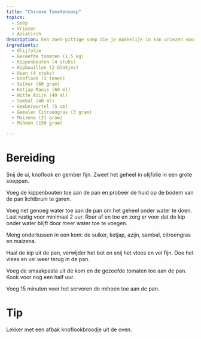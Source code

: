 ```yaml
---
title: "Chinese Tomatensoep"
topics:
  - Soep
  - Vriezer
  - Aziatisch
description: Een zoet-pittige soep die je makkelijk in kan vriezen voor later. 
ingredients:
  - Olijfolie
  - Gezeefde tomaten (1.5 kg)
  - Kippenbouten (4 stuks)
  - Kipbouillon (2 blokjes)
  - Uien (4 stuks)
  - Knoflook (3 tenen)
  - Suiker (60 gram)
  - Ketjap Manis (60 ml)
  - Witte Azijn (40 ml)
  - Sambal (40 ml)
  - Gemberwortel (5 cm)
  - Gemalen Citroengras (3 gram)
  - Maizena (21 gram)
  - Mihoen (150 gram)

---
```


# Bereiding

Snij de ui, knoflook en gember fijn. Zweet het geheel in olijfolie in een grote soeppan.

Voeg de kippenbouten toe aan de pan en probeer de huid op de bodem van de pan lichtbruin te garen.

Voeg net genoeg water toe aan de pan om het geheel onder water te doen. Laat rustig voor minimaal 2 uur. Roer af en toe
en zorg er voor dat de kip onder water blijft door meer water toe te voegen.

Meng ondertussen in een kom: de suiker, ketjap, azijn, sambal, citroengras en maizena.

Haal de kip uit de pan, verwijder het bot en snij het vlees en vel fijn. Doe het vlees en vel weer terug in de pan.

Voeg de smaakpasta uit de kom en de gezeefde tomaten toe aan de pan. Kook voor nog een half uur.

Voeg 15 minuten voor het serveren de mihoen toe aan de pan.

# Tip

Lekker met een afbak knoflookbroodje uit de oven.
